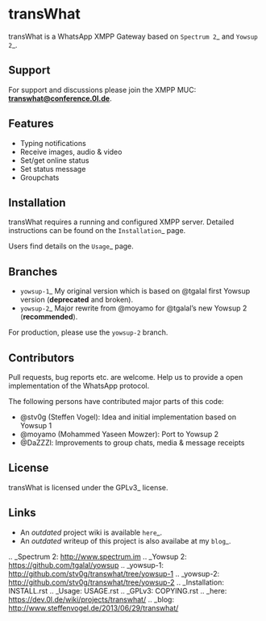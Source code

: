 transWhat
=========

transWhat is a WhatsApp XMPP Gateway based on `Spectrum 2`_ and `Yowsup 2`_.

Support
-------

For support and discussions please join the XMPP MUC: **transwhat@conference.0l.de**.

Features
--------

-  Typing notifications
-  Receive images, audio & video
-  Set/get online status
-  Set status message
-  Groupchats

Installation
------------

transWhat requires a running and configured XMPP server.
Detailed instructions can be found on the `Installation`_ page.

Users find details on the  `Usage`_ page.

Branches
--------

-  `yowsup-1`_ My original version which is based on @tgalal first
   Yowsup version (**deprecated** and broken).
-  `yowsup-2`_ Major rewrite from @moyamo for @tgalal’s new Yowsup 2
   (**recommended**).

For production, please use the ``yowsup-2`` branch.

Contributors
------------

Pull requests, bug reports etc. are welcome. Help us to provide a open
implementation of the WhatsApp protocol.

The following persons have contributed major parts of this code:

-  @stv0g (Steffen Vogel): Idea and initial implementation based on
   Yowsup 1
-  @moyamo (Mohammed Yaseen Mowzer): Port to Yowsup 2
-  @DaZZZl: Improvements to group chats, media & message receipts

License
-------

transWhat is licensed under the GPLv3_ license.

Links
-----

-  An *outdated* project wiki is available `here`_.
-  An *outdated* writeup of this project is also availabe at my `blog`_.

.. _Spectrum 2: http://www.spectrum.im
.. _Yowsup 2: https://github.com/tgalal/yowsup
.. _yowsup-1: http://github.com/stv0g/transwhat/tree/yowsup-1
.. _yowsup-2: http://github.com/stv0g/transwhat/tree/yowsup-2
.. _Installation: INSTALL.rst
.. _Usage: USAGE.rst
.. _GPLv3: COPYING.rst
.. _here: https://dev.0l.de/wiki/projects/transwhat/
.. _blog: http://www.steffenvogel.de/2013/06/29/transwhat/
